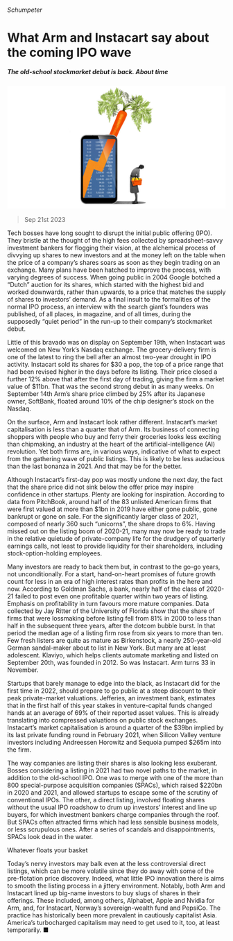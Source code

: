 ###### Schumpeter

# What Arm and Instacart say about the coming IPO wave 

##### The old-school stockmarket debut is back. About time 

![image](images/20230923_WBD002.jpg) 

> Sep 21st 2023 

Tech bosses have long sought to disrupt the initial public offering (IPO). They bristle at the thought of the high fees collected by spreadsheet-savvy investment bankers for flogging their vision, at the alchemical process of divvying up shares to new investors and at the money left on the table when the price of a company’s shares soars as soon as they begin trading on an exchange. Many plans have been hatched to improve the process, with varying degrees of success. When going public in 2004 Google botched a “Dutch” auction for its shares, which started with the highest bid and worked downwards, rather than upwards, to a price that matches the supply of shares to investors’ demand. As a final insult to the formalities of the normal IPO process, an interview with the search giant’s founders was published, of all places, in  magazine, and of all times, during the supposedly “quiet period” in the run-up to their company’s stockmarket debut. 

Little of this bravado was on display on September 19th, when Instacart was welcomed on New York’s Nasdaq exchange. The grocery-delivery firm is one of the latest to ring the bell after an almost two-year drought in IPO activity. Instacart sold its shares for $30 a pop, the top of a price range that had been revised higher in the days before its listing. Their price closed a further 12% above that after the first day of trading, giving the firm a market value of $11bn. That was the second strong debut in as many weeks. On September 14th Arm’s share price climbed by 25% after its Japanese owner, SoftBank, floated around 10% of the chip designer’s stock on the Nasdaq. 

On the surface, Arm and Instacart look rather different. Instacart’s market capitalisation is less than a quarter that of Arm. Its business of connecting shoppers with people who buy and ferry their groceries looks less exciting than chipmaking, an industry at the heart of the artificial-intelligence (AI) revolution. Yet both firms are, in various ways, indicative of what to expect from the gathering wave of public listings. This is likely to be less audacious than the last bonanza in 2021. And that may be for the better.

Although Instacart’s first-day pop was mostly undone the next day, the fact that the share price did not sink below the offer price may inspire confidence in other startups. Plenty are looking for inspiration. According to data from PitchBook, around half of the 83 unlisted American firms that were first valued at more than $1bn in 2019 have either gone public, gone bankrupt or gone on sale. For the significantly larger class of 2021, composed of nearly 360 such “unicorns”, the share drops to 6%. Having missed out on the listing boom of 2020-21, many may now be ready to trade in the relative quietude of private-company life for the drudgery of quarterly earnings calls, not least to provide liquidity for their shareholders, including stock-option-holding employees. 

Many investors are ready to back them but, in contrast to the go-go years, not unconditionally. For a start, hand-on-heart promises of future growth count for less in an era of high interest rates than profits in the here and now. According to Goldman Sachs, a bank, nearly half of the class of 2020-21 failed to post even one profitable quarter within two years of listing. Emphasis on profitability in turn favours more mature companies. Data collected by Jay Ritter of the University of Florida show that the share of firms that were lossmaking before listing fell from 81% in 2000 to less than half in the subsequent three years, after the dotcom bubble burst. In that period the median age of a listing firm rose from six years to more than ten. Few fresh listers are quite as mature as Birkenstock, a nearly 250-year-old German sandal-maker about to list in New York. But many are at least adolescent. Klaviyo, which helps clients automate marketing and listed on September 20th, was founded in 2012. So was Instacart. Arm turns 33 in November. 

Startups that barely manage to edge into the black, as Instacart did for the first time in 2022, should prepare to go public at a steep discount to their peak private-market valuations. Jefferies, an investment bank, estimates that in the first half of this year stakes in venture-capital funds changed hands at an average of 69% of their reported asset values. This is already translating into compressed valuations on public stock exchanges. Instacart’s market capitalisation is around a quarter of the $39bn implied by its last private funding round in February 2021, when Silicon Valley venture investors including Andreessen Horowitz and Sequoia pumped $265m into the firm. 

The way companies are listing their shares is also looking less exuberant. Bosses considering a listing in 2021 had two novel paths to the market, in addition to the old-school IPO. One was to merge with one of the more than 800 special-purpose acquisition companies (SPACs), which raised $220bn in 2020 and 2021, and allowed startups to escape some of the scrutiny of conventional IPOs. The other, a direct listing, involved floating shares without the usual IPO roadshow to drum up investors’ interest and line up buyers, for which investment bankers charge companies through the roof. But SPACs often attracted firms which had less sensible business models, or less scrupulous ones. After a series of scandals and disappointments, SPACs look dead in the water. 

Whatever floats your basket

Today’s nervy investors may balk even at the less controversial direct listings, which can be more volatile since they do away with some of the pre-flotation price discovery. Indeed, what little IPO innovation there is aims to smooth the listing process in a jittery environment. Notably, both Arm and Instacart lined up big-name investors to buy slugs of shares in their offerings. These included, among others, Alphabet, Apple and Nvidia for Arm, and, for Instacart, Norway’s sovereign-wealth fund and PepsiCo. The practice has historically been more prevalent in cautiously capitalist Asia. America’s turbocharged capitalism may need to get used to it, too, at least temporarily. ■







